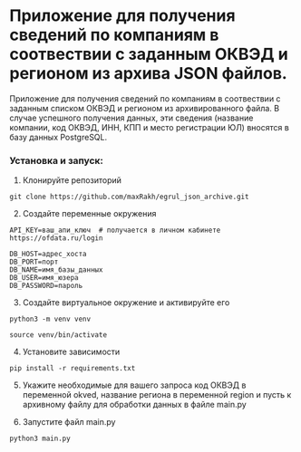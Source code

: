 # Приложение для получения сведений по компаниям в соотвествии с заданным ОКВЭД и регионом из архива JSON файлов. 

Приложение для получения сведений по компаниям в соотвествии с заданным списком ОКВЭД и регионом из архивированного файла.
В случае успешного получения данных, эти сведения (название компании, код ОКВЭД, ИНН, КПП и место регистрации ЮЛ) вносятся в базу данных PostgreSQL.

### Установка и запуск:

1. Клонируйте репозиторий

`git clone https://github.com/maxRakh/egrul_json_archive.git`

2. Создайте переменные окружения

```
API_KEY=ваш_апи_ключ  # получается в личном кабинете https://ofdata.ru/login
  
DB_HOST=адрес_хоста
DB_PORT=порт  
DB_NAME=имя_базы_данных 
DB_USER=имя_юзера 
DB_PASSWORD=пароль
```

3. Создайте виртуальное окружение и активируйте его

`python3 -m venv venv`

`source venv/bin/activate`


4. Установите зависимости

`pip install -r requirements.txt`

5. Укажите необходимые для вашего запроса код ОКВЭД в переменной okved, название региона в переменной region и пусть к архивному файлу для обработки данных в файле main.py

6. Запустите файл main.py

`python3 main.py`
